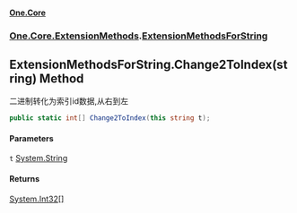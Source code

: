 #### [One.Core](index.md 'index')
### [One.Core.ExtensionMethods](One_Core_ExtensionMethods.md 'One.Core.ExtensionMethods').[ExtensionMethodsForString](One_Core_ExtensionMethods_ExtensionMethodsForString.md 'One.Core.ExtensionMethods.ExtensionMethodsForString')
## ExtensionMethodsForString.Change2ToIndex(string) Method
二进制转化为索引id数据,从右到左 
```csharp
public static int[] Change2ToIndex(this string t);
```
#### Parameters
<a name='One_Core_ExtensionMethods_ExtensionMethodsForString_Change2ToIndex(string)_t'></a>
`t` [System.String](https://docs.microsoft.com/en-us/dotnet/api/System.String 'System.String')  
  
#### Returns
[System.Int32](https://docs.microsoft.com/en-us/dotnet/api/System.Int32 'System.Int32')[[]](https://docs.microsoft.com/en-us/dotnet/api/System.Array 'System.Array')  
